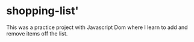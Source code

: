 # shopping-list'
This was a practice project with Javascript Dom where I learn to add and remove items off the list. 
